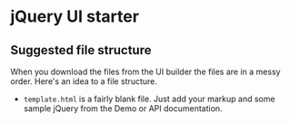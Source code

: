 jQuery UI starter
=================

## Suggested file structure

When you download the files from the UI builder the files are in a messy order. Here's an idea to a file structure. 

* `template.html` is a fairly blank file. Just add your markup and some sample jQuery from the Demo or API documentation.
